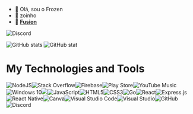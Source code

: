 - 👋 Olá, sou o Frozen
- 👀 zoinho
- 🌱 <b>[Fusion](https://dsc.gg/fusionbot)</b>

![Discord](https://discord.c99.nl/widget/theme-3/753252894974804068.png)

![GitHub stats](https://github-readme-stats.vercel.app/api?username=FrozenFireBR&show_icons=true&theme=dark)
![GitHub stat](https://github-readme-stats.vercel.app/api/top-langs/?username=FrozenFireBR&layout=compact&langs_count=12&theme=dark)
# My Technologies and Tools


<img alt="NodeJS" src="https://img.shields.io/badge/node.js-%2343853D.svg?style=for-the-badge&logo=node-dot-js&logoColor=white"/><img alt="Stack Overflow" src="https://img.shields.io/badge/-Stackoverflow-FE7A16?style=for-the-badge&logo=stack-overflow&logoColor=white"/><img alt="Firebase" src="https://img.shields.io/badge/firebase-%23039BE5.svg?style=for-the-badge&logo=firebase"/><img alt="Play Store" src="https://img.shields.io/badge/Google_Play-414141?style=for-the-badge&logo=google-play&logoColor=white" /><img alt="YouTube Music" src="https://img.shields.io/badge/YouTube_Music-FF0000?style=for-the-badge&logo=youtube-music&logoColor=white" /><img alt="Windows 10" src="https://img.shields.io/badge/Windows-0078D6?style=for-the-badge&logo=windows&logoColor=white" /><img alr="Microsoft" src="https://img.shields.io/badge/Microsoft-0078D4?style=for-the-badge&logo=microsoft&logoColor=white" /><img alt="JavaScript" src="https://img.shields.io/badge/javascript-%23323330.svg?style=for-the-badge&logo=javascript&logoColor=%23F7DF1E"/><img alt="HTML5" src="https://img.shields.io/badge/html5-%23E34F26.svg?style=for-the-badge&logo=html5&logoColor=white"/><img alt="CSS3" src="https://img.shields.io/badge/css3-%231572B6.svg?style=for-the-badge&logo=css3&logoColor=white"/><img alt="Go" src="https://img.shields.io/badge/go-%2300ADD8.svg?style=for-the-badge&logo=go&logoColor=white"/><img alt="React" src="https://img.shields.io/badge/react-%2320232a.svg?style=for-the-badge&logo=react&logoColor=%2361DAFB"/><img alt="Express.js" src="https://img.shields.io/badge/express.js-%23404d59.svg?style=for-the-badge&logo=express&logoColor=%2361DAFB"/><img alt="React Native" src="https://img.shields.io/badge/react_native-%2320232a.svg?style=for-the-badge&logo=react&logoColor=%2361DAFB"/><img alt="Canva" src="https://img.shields.io/badge/Canva-%2300C4CC.svg?style=for-the-badge&logo=Canva&logoColor=white"/><img alt="Visual Studio Code" src="https://img.shields.io/badge/VisualStudioCode-0078d7.svg?style=for-the-badge&logo=visual-studio-code&logoColor=white"/><img alt="Visual Studio" src="https://img.shields.io/badge/VisualStudio-5C2D91.svg?style=for-the-badge&logo=visual-studio&logoColor=white"/><img alt="GitHub" src="https://img.shields.io/badge/github-%23121011.svg?style=for-the-badge&logo=github&logoColor=white"/><img alt="Discord" src="https://img.shields.io/badge/Nebula%20Center-%237289DA.svg?style=for-the-badge&logo=discord&logoColor=white"/>
